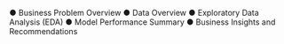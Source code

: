 ●	Business Problem Overview
●	Data Overview
●	Exploratory Data Analysis (EDA)
●	Model Performance Summary
●	Business Insights and Recommendations

